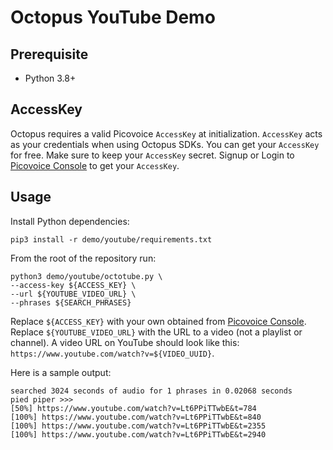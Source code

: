 # Octopus YouTube Demo

## Prerequisite

- Python 3.8+

## AccessKey

Octopus requires a valid Picovoice `AccessKey` at initialization. `AccessKey` acts as your credentials when using Octopus SDKs.
You can get your `AccessKey` for free. Make sure to keep your `AccessKey` secret.
Signup or Login to [Picovoice Console](https://console.picovoice.ai/) to get your `AccessKey`.

## Usage

Install Python dependencies:

```console
pip3 install -r demo/youtube/requirements.txt
```

From the root of the repository run:

```console
python3 demo/youtube/octotube.py \
--access-key ${ACCESS_KEY} \
--url ${YOUTUBE_VIDEO_URL} \
--phrases ${SEARCH_PHRASES}
```

Replace `${ACCESS_KEY}` with your own obtained from [Picovoice Console](https://console.picovoice.ai/). Replace `${YOUTUBE_VIDEO_URL}`
with the URL to a video (not a playlist or channel). A video URL on YouTube should look like this: `https://www.youtube.com/watch?v=${VIDEO_UUID}`.

Here is a sample output:

```console
searched 3024 seconds of audio for 1 phrases in 0.02068 seconds
pied piper >>>
[50%] https://www.youtube.com/watch?v=Lt6PPiTTwbE&t=784
[100%] https://www.youtube.com/watch?v=Lt6PPiTTwbE&t=840
[100%] https://www.youtube.com/watch?v=Lt6PPiTTwbE&t=2355
[100%] https://www.youtube.com/watch?v=Lt6PPiTTwbE&t=2940
```
